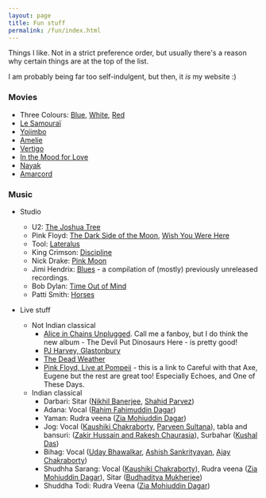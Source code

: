 ```yaml
---
layout: page
title: Fun stuff
permalink: /fun/index.html
---
```


Things I like. Not in a strict preference order, but usually there's a reason why certain things are at the top of the list. 

I am probably being far too self-indulgent, but then, it _is_ my website :)

### Movies
* Three Colours: [Blue](https://www.imdb.com/title/tt0108394/), [White](https://www.imdb.com/title/tt0111507/), [Red](https://www.imdb.com/title/tt0111495/)
* [Le Samouraï](https://www.imdb.com/title/tt0062229/)
* [Yojimbo](https://www.imdb.com/title/tt0055630/)
* [Amelie](https://www.imdb.com/title/tt0211915/)
* [Vertigo](https://www.imdb.com/title/tt0052357/)
* [In the Mood for Love](https://www.imdb.com/title/tt0118694/)
* [Nayak](https://www.imdb.com/title/tt0060742/)
* [Amarcord](https://www.imdb.com/title/tt0071129/)

### Music
* Studio
	* U2: [The Joshua Tree](https://www.allmusic.com/album/the-joshua-tree-mw0000196162)
	* Pink Floyd: [The Dark Side of the Moon](https://www.allmusic.com/album/the-dark-side-of-the-moon-mw0000191308), [Wish You Were Here](https://www.allmusic.com/album/wish-you-were-here-mw0000650633)
	* Tool: [Lateralus](https://www.allmusic.com/album/lateralus-mw0000002072)
	* King Crimson: [Discipline](https://www.allmusic.com/album/discipline-mw0000196148)
	* Nick Drake: [Pink Moon](https://www.allmusic.com/album/pink-moon-mw0000315191)
	* Jimi Hendrix: [Blues](https://www.allmusic.com/album/blues-mw0000111756) - a compilation of (mostly) previously unreleased recordings. 
	* Bob Dylan: [Time Out of Mind](https://www.allmusic.com/album/time-out-of-mind-mw0000026150)
	* Patti Smith: [Horses](https://www.allmusic.com/album/horses-mw0000198924)

* Live stuff
	* Not Indian classical 
		* [Alice in Chains Unplugged](https://www.youtube.com/watch?v=VzV6-3kyXKA). Call me a fanboy, but I do think the new album - The Devil Put Dinosaurs Here - is pretty good!
		* [PJ Harvey, Glastonbury](https://www.youtube.com/watch?v=bkJhCOQaCDc)
		* [The Dead Weather](https://www.youtube.com/watch?v=SRyYk0FBOXU&t=4s)
		* [Pink Floyd, Live at Pompeii](https://www.youtube.com/watch?v=YtZqNAI4pBk) - this is a link to Careful with that Axe, Eugene but the rest are great too! Especially Echoes, and One of These Days.
	* Indian classical
		* Darbari: Sitar ([Nikhil Banerjee](https://www.youtube.com/watch?v=EUiDVRfYwmQ), [Shahid Parvez](https://www.youtube.com/watch?v=cb6kvPdQPSY))
		* Adana: Vocal ([Rahim Fahimuddin Dagar](https://www.youtube.com/watch?v=maPAKmHJLgA))
		* Yaman: Rudra veena ([Zia Mohiuddin Dagar](https://www.youtube.com/watch?v=q5trNs7M3MU))
		* Jog: Vocal ([Kaushiki Chakraborty](https://www.youtube.com/watch?v=jkNlOUF6OLE), [Parveen Sultana](https://www.youtube.com/watch?v=B0rPw5JQs3I)), tabla and bansuri: ([Zakir Hussain and Rakesh Chaurasia](https://www.youtube.com/watch?v=O2K0ptoYpuc)), Surbahar ([Kushal Das](https://www.youtube.com/watch?v=SK3FmfOeJ4w))
		* Bihag: Vocal ([Uday Bhawalkar](https://www.youtube.com/watch?v=0PljerNT1iU), [Ashish Sankrityayan](https://www.youtube.com/watch?v=E4l_J877tdk), [Ajay Chakraborty](https://www.youtube.com/watch?v=wlo7Lpdcn2w))
		* Shudhha Sarang: Vocal ([Kaushiki Chakraborty](https://www.youtube.com/watch?v=PzCZomuHVVQ)), Rudra veena ([Zia Mohiuddin Dagar](https://www.youtube.com/watch?v=9QiJ1E6UpEs)), Sitar ([Budhaditya Mukherjee](https://www.youtube.com/watch?v=PpoLmkkkHdM))
		* Shuddha Todi: Rudra Veena ([Zia Mohiuddin Dagar](https://www.youtube.com/watch?v=xgLpl-iXUEI))
